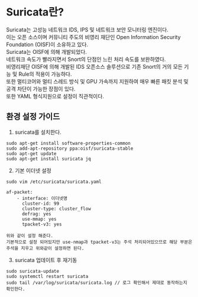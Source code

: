 # Suricata란?
Suricata는 고성능 네트워크 IDS, IPS 및 네트워크 보안 모니터링 엔진이다. <br>
이는 오픈 소스이며 커뮤니티 주도의 비영리 재단인 Open Information Security Foundation (OISF)이 소유하고 있다. <br>
Suricata는 OISF에 의해 개발되었다. <br>
네트워크 속도가 빨라지면서 Snort의 단점인 느린 처리 속도를 보완하였다. <br>
비영리재단 OISF에 의해 개발된 IDS 오픈소스 솔루션으로 기존 Snort의 거의 모든 기능 및 Rule의 적용이 가능하다. <br>
또한 멀티코어와 멀티 스레드 방식 및 GPU 가속까지 지원하여 매우 빠른 패킷 분석 및 공격 차단이 가능한 장점이 있다. <br>
또한 YAML 형식지원으로 설정이 직관적이다. <br>

## 환경 설정 가이드

1. suricata를 설치한다.
~~~
sudo apt-get install software-properties-common
sudo add-apt-repository ppa:oisf/suricata-stable
sudo apt-get update
sudo apt-get install suricata jq
~~~

2. 기본 이더넷 설정
~~~
sudo vim /etc/suricata/suricata.yaml

af-packet:
    - interface: 이더넷명
      cluster-id: 99
      cluster-type: cluster_flow
      defrag: yes
      use-mmap: yes
      tpacket-v3: yes

위와 같이 설정 해준다.
기본적으로 설정 되어있지만 use-nmap과 tpacket-v3는 주석 처리되어있으므로 해당 부분은 주석을 지우고 위와같이 설정하면 된다.
~~~

3. suricata 업데이트 후 재기동
~~~
sudo suricata-update
sudo systemctl restart suricata
sudo tail /var/log/suricata/suricata.log // 로그 확인해서 제대로 동작하는지 확인한다.
~~~


